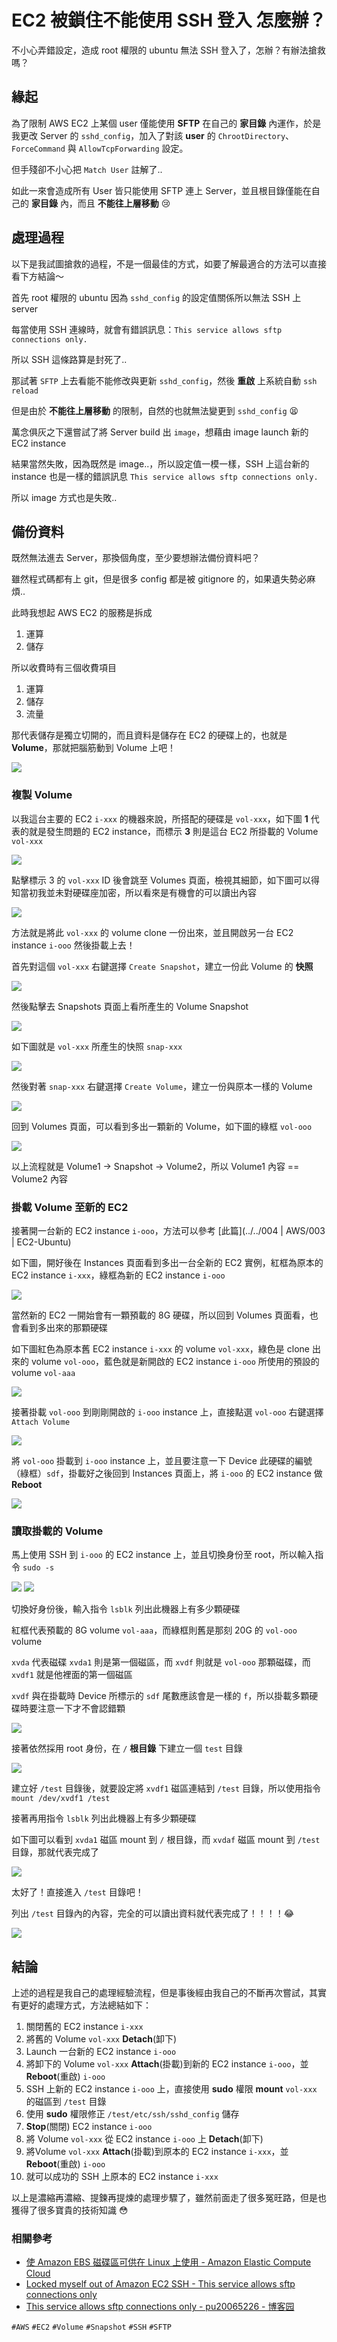 # EC2 被鎖住不能使用 SSH 登入 怎麼辦？

不小心弄錯設定，造成 root 權限的 ubuntu 無法 SSH 登入了，怎辦？有辦法搶救嗎？


## 緣起

為了限制 AWS EC2 上某個 user 僅能使用 **SFTP** 在自己的 **家目錄** 內運作，於是我更改 Server 的 `sshd_config`，加入了對該 **user** 的 `ChrootDirectory`、`ForceCommand` 與 `AllowTcpForwarding` 設定。

但手殘卻不小心把 `Match User` 註解了..

如此一來會造成所有 User 皆只能使用 SFTP 連上 Server，並且根目錄僅能在自己的 **家目錄** 內，而且 **不能往上層移動** 😢


## 處理過程

以下是我試圖搶救的過程，不是一個最佳的方式，如要了解最適合的方法可以直接看下方結論～

首先 root 權限的 ubuntu 因為 `sshd_config` 的設定值關係所以無法 SSH 上 server

每當使用 SSH 連線時，就會有錯誤訊息：`This service allows sftp connections only.`

所以 SSH 這條路算是封死了..



那試著 `SFTP` 上去看能不能修改與更新 `sshd_config`，然後 **重啟** 上系統自動 `ssh reload`

但是由於 **不能往上層移動** 的限制，自然的也就無法變更到 `sshd_config` 😫

萬念俱灰之下還嘗試了將 Server build 出 `image`，想藉由 image launch 新的 EC2 instance

結果當然失敗，因為既然是 image..，所以設定值一模一樣，SSH 上這台新的 instance 也是一樣的錯誤訊息 `This service allows sftp connections only.`

所以 image 方式也是失敗..



## 備份資料

既然無法進去 Server，那換個角度，至少要想辦法備份資料吧？

雖然程式碼都有上 git，但是很多 config 都是被 gitignore 的，如果遺失勢必麻煩..



此時我想起 AWS EC2 的服務是拆成

1. 運算
2. 儲存

所以收費時有三個收費項目

1. 運算
2. 儲存
3. 流量

那代表儲存是獨立切開的，而且資料是儲存在 EC2 的硬碟上的，也就是 **Volume**，那就把腦筋動到 Volume 上吧！

![](img/01.jpg)



### 複製 Volume

以我這台主要的 EC2 `i-xxx` 的機器來說，所搭配的硬碟是 `vol-xxx`，如下圖 **1** 代表的就是發生問題的 EC2 instance，而標示 **3** 則是這台 EC2 所掛載的 Volume `vol-xxx`

![](img/02.jpg)


點擊標示 3 的 `vol-xxx` ID 後會跳至 Volumes 頁面，檢視其細節，如下圖可以得知當初我並未對硬碟座加密，所以看來是有機會的可以讀出內容

![](img/03.jpg)


方法就是將此 `vol-xxx` 的 volume clone 一份出來，並且開啟另一台 EC2 instance `i-ooo` 然後掛載上去！

首先對這個 `vol-xxx` 右鍵選擇 `Create Snapshot`，建立一份此 Volume 的 **快照**

![](img/04.jpg)


然後點擊去 Snapshots 頁面上看所產生的 Volume Snapshot

![](img/05.jpg)


如下圖就是 `vol-xxx` 所產生的快照 `snap-xxx`

![](img/06.jpg)


然後對著 `snap-xxx` 右鍵選擇 `Create Volume`，建立一份與原本一樣的 Volume

![](img/07.jpg)


回到 Volumes 頁面，可以看到多出一顆新的 Volume，如下圖的綠框 `vol-ooo`

![](img/08.jpg)


以上流程就是 Volume1 -> Snapshot -> Volume2，所以 Volume1 內容 == Volume2 內容




### 掛載 Volume 至新的 EC2

接著開一台新的 EC2 instance `i-ooo`，方法可以參考 [此篇](../../004 | AWS/003 | EC2-Ubuntu)

如下圖，開好後在 Instances 頁面看到多出一台全新的 EC2 實例，紅框為原本的 EC2 instance `i-xxx`，綠框為新的 EC2 instance `i-ooo`

![](img/09.jpg)


當然新的 EC2 一開始會有一顆預載的 8G 硬碟，所以回到 Volumes 頁面看，也會看到多出來的那顆硬碟

如下圖紅色為原本舊 EC2 instance `i-xxx` 的 volume `vol-xxx`，綠色是 clone 出來的 volume `vol-ooo`，藍色就是新開啟的 EC2 instance `i-ooo` 所使用的預設的 volume `vol-aaa`

![](img/10.jpg)

接著掛載 `vol-ooo` 到剛剛開啟的 `i-ooo` instance 上，直接點選 `vol-ooo` 右鍵選擇 `Attach Volume`

![](img/11.jpg)

將 `vol-ooo` 掛載到 `i-ooo` instance 上，並且要注意一下 Device 此硬碟的編號（綠框）`sdf`，掛載好之後回到 Instances 頁面上，將 `i-ooo` 的 EC2 instance 做 **Reboot**

![](img/12.jpg)




### 讀取掛載的 Volume

馬上使用 SSH 到 `i-ooo` 的 EC2 instance 上，並且切換身份至 root，所以輸入指令 `sudo -s`

![](img/13.jpg)
![](img/14.jpg)

切換好身份後，輸入指令 `lsblk` 列出此機器上有多少顆硬碟

紅框代表預載的 8G volume `vol-aaa`，而綠框則舊是那刻 20G 的 `vol-ooo` volume

`xvda` 代表磁碟 `xvda1` 則是第一個磁區，而 `xvdf` 則就是 `vol-ooo` 那顆磁碟，而 `xvdf1` 就是他裡面的第一個磁區

`xvdf` 與在掛載時 Device 所標示的 `sdf` 尾數應該會是一樣的 `f`，所以掛載多顆硬碟時要注意一下才不會認錯顆

![](img/15.jpg)


接著依然採用 root 身份，在 `/` **根目錄** 下建立一個 `test` 目錄

![](img/16.jpg)


建立好 `/test` 目錄後，就要設定將 `xvdf1` 磁區連結到 `/test` 目錄，所以使用指令 `mount /dev/xvdf1 /test`

接著再用指令 `lsblk` 列出此機器上有多少顆硬碟

如下圖可以看到 `xvda1` 磁區 mount 到 `/` 根目錄，而 `xvdaf` 磁區 mount 到 `/test` 目錄，那就代表完成了

![](img/17.jpg)


太好了！直接進入 `/test` 目錄吧！

列出 `/test` 目錄內的內容，完全的可以讀出資料就代表完成了！！！！😂

![](img/18.jpg)


## 結論

上述的過程是我自己的處理經驗流程，但是事後經由我自己的不斷再次嘗試，其實有更好的處理方式，方法總結如下：

1. 關閉舊的 EC2 instance `i-xxx`
2. 將舊的 Volume `vol-xxx` **Detach**(卸下)
3. Launch 一台新的 EC2 instance `i-ooo`
4. 將卸下的 Volume `vol-xxx` **Attach**(掛載)到新的 EC2 instance `i-ooo`，並 **Reboot**(重啟) `i-ooo`
5. SSH 上新的 EC2 instance `i-ooo` 上，直接使用 **sudo** 權限 **mount** `vol-xxx` 的磁區到 `/test` 目錄
6. 使用 **sudo** 權限修正 `/test/etc/ssh/sshd_config` 儲存
7. **Stop**(關閉) EC2 instance `i-ooo`
8. 將 Volume `vol-xxx` 從 EC2 instance `i-ooo` 上 **Detach**(卸下)
9. 將Volume `vol-xxx` **Attach**(掛載)到原本的 EC2 instance `i-xxx`，並 **Reboot**(重啟) `i-ooo`
10. 就可以成功的 SSH 上原本的 EC2 instance `i-xxx`

以上是濃縮再濃縮、提鍊再提煉的處理步驟了，雖然前面走了很多冤旺路，但是也獲得了很多寶貴的技術知識 😳


### 相關參考
* [使 Amazon EBS 磁碟區可供在 Linux 上使用 - Amazon Elastic Compute Cloud](https://docs.aws.amazon.com/zh_tw/AWSEC2/latest/UserGuide/ebs-using-volumes.html)
* [Locked myself out of Amazon EC2 SSH - This service allows sftp connections only](https://unix.stackexchange.com/questions/143925/locked-myself-out-of-amazon-ec2-ssh-this-service-allows-sftp-connections-only)
* [This service allows sftp connections only - pu20065226 - 博客园](https://www.cnblogs.com/pu20065226/p/10962906.html)

`#AWS` `#EC2` `#Volume` `#Snapshot` `#SSH` `#SFTP`

